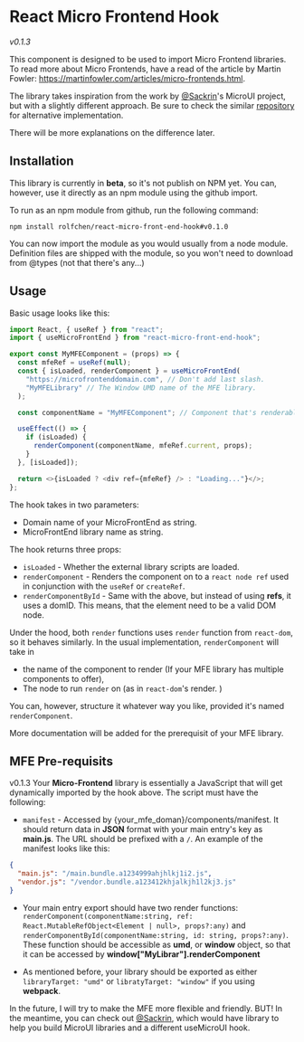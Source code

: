 # React Micro Frontend Hook

_v0.1.3_

This component is designed to be used to import Micro Frontend libraries. To read more about Micro Frontends, have a read of the article by Martin Fowler:
https://martinfowler.com/articles/micro-frontends.html.

The library takes inspiration from the work by [@Sackrin](https://github.com/sackrin)'s MicroUI project, but with a slightly different approach. Be sure to check the similar [repository](https://github.com/sackrin/react-micro-ui-hooks) for alternative implementation.

There will be more explanations on the difference later.

## Installation

This library is currently in **beta**, so it's not publish on NPM yet. You can, however, use it directly as an npm module using the github import.

To run as an npm module from github, run the following command:

`npm install rolfchen/react-micro-front-end-hook#v0.1.0`

You can now import the module as you would usually from a node module. Definition files are shipped with the module, so you won't need to download from @types (not that there's any...)

## Usage

Basic usage looks like this:

```javascript
import React, { useRef } from "react";
import { useMicroFrontEnd } from "react-micro-front-end-hook";

export const MyMFEComponent = (props) => {
  const mfeRef = useRef(null);
  const { isLoaded, renderComponent } = useMicroFrontEnd(
    "https://microfrontenddomain.com", // Don't add last slash.
    "MyMFELibrary" // The Window UMD name of the MFE library.
  );

  const componentName = "MyMFEComponent"; // Component that's renderable from the MFE library.

  useEffect(() => {
    if (isLoaded) {
      renderComponent(componentName, mfeRef.current, props);
    }
  }, [isLoaded]);

  return <>{isLoaded ? <div ref={mfeRef} /> : "Loading..."}</>;
};
```

The hook takes in two parameters:

- Domain name of your MicroFrontEnd as string.
- MicroFrontEnd library name as string.

The hook returns three props:

- `isLoaded` - Whether the external library scripts are loaded.
- `renderComponent` - Renders the component on to a `react node ref` used in conjunction with the `useRef` or `createRef`.
- `renderComponentById` - Same with the above, but instead of using **refs**, it uses a domID. This means, that the element need to be a valid DOM node.

Under the hood, both `render` functions uses `render` function from `react-dom`, so it behaves similarly. In the usual implementation, `renderComponent` will take in

- the name of the component to render (If your MFE library has multiple components to offer),
- The node to run `render` on (as in `react-dom`'s render. )

You can, however, structure it whatever way you like, provided it's named `renderComponent`.

More documentation will be added for the prerequisit of your MFE library.

## MFE Pre-requisits
v0.1.3
Your **Micro-Frontend** library is essentially a JavaScript that will get dynamically imported by the hook above. The script must have the following:
* `manifest` - Accessed by {your_mfe_doman}/components/manifest. It should return data in **JSON** format with your main entry's key as **main.js**. The URL should be prefixed with a `/`. An example of the manifest looks like this:
```json
{
  "main.js": "/main.bundle.a1234999ahjhlkj1i2.js", 
  "vendor.js": "/vendor.bundle.a123412khjalkjh1l2kj3.js"
}
```

* Your main entry export should have two render functions: `renderComponent(componentName:string, ref: React.MutableRefObject<Element | null>, props?:any)` and `renderComponentById(componentName:string, id: string, props?:any)`. These function should be accessible as **umd**, or **window** object, so that it can be accessed by **window["MyLibrar"].renderComponent**

* As mentioned before, your library should be exported as either `libraryTarget: "umd"` or `libratyTarget: "window"` if you using **webpack**. 

In the future, I will try to make the MFE more flexible and friendly. BUT! In the meantime, you can check out [@Sackrin](https://github.com/sackrin), which would have library to help you build MicroUI libraries and a different useMicroUI hook. 
